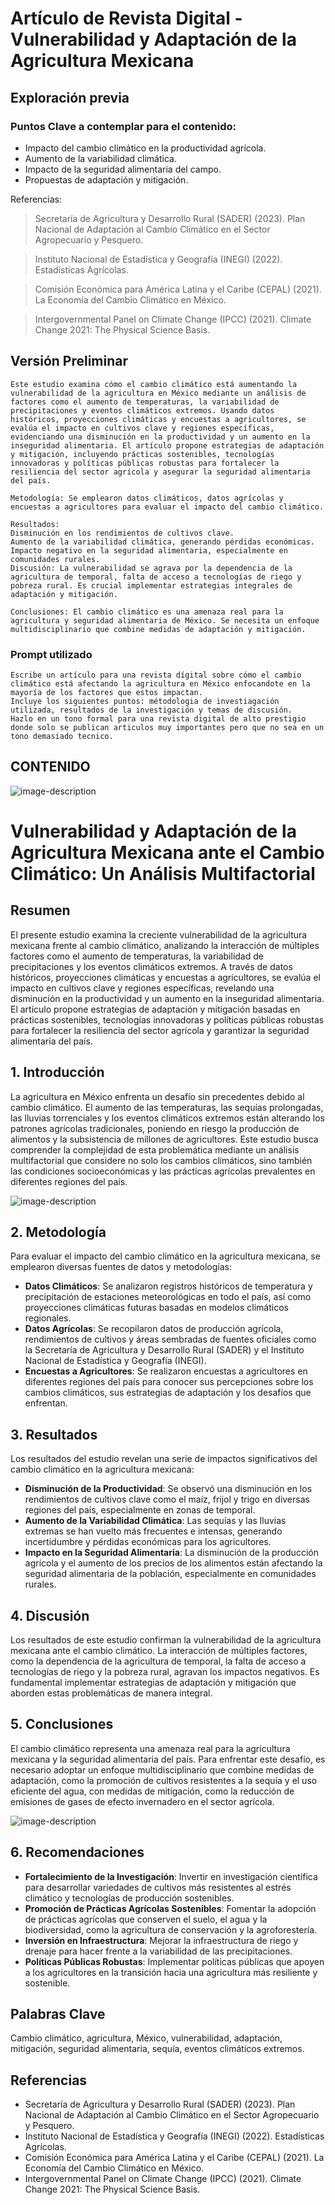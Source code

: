 # Artículo de Revista Digital - Vulnerabilidad y Adaptación de la Agricultura Mexicana

## Exploración previa

### Puntos Clave a contemplar para el contenido:
- Impacto del cambio climático en la productividad agrícola.
- Aumento de la variabilidad climática.
- Impacto de la seguridad alimentaria del campo.
- Propuestas de adaptación y mitigación.

Referencias:
> Secretaría de Agricultura y Desarrollo Rural (SADER) (2023). Plan Nacional de Adaptación al Cambio Climático en el Sector Agropecuario y Pesquero.

> Instituto Nacional de Estadística y Geografía (INEGI) (2022). Estadísticas Agrícolas.

> Comisión Económica para América Latina y el Caribe (CEPAL) (2021). La Economía del Cambio Climático en México.

> Intergovernmental Panel on Climate Change (IPCC) (2021). Climate Change 2021: The Physical Science Basis.

## Versión Preliminar
```
Este estudio examina cómo el cambio climático está aumentando la vulnerabilidad de la agricultura en México mediante un análisis de factores como el aumento de temperaturas, la variabilidad de precipitaciones y eventos climáticos extremos. Usando datos históricos, proyecciones climáticas y encuestas a agricultores, se evalúa el impacto en cultivos clave y regiones específicas, evidenciando una disminución en la productividad y un aumento en la inseguridad alimentaria. El artículo propone estrategias de adaptación y mitigación, incluyendo prácticas sostenibles, tecnologías innovadoras y políticas públicas robustas para fortalecer la resiliencia del sector agrícola y asegurar la seguridad alimentaria del país.

Metodología: Se emplearon datos climáticos, datos agrícolas y encuestas a agricultores para evaluar el impacto del cambio climático.

Resultados:
Disminución en los rendimientos de cultivos clave.
Aumento de la variabilidad climática, generando pérdidas económicas.
Impacto negativo en la seguridad alimentaria, especialmente en comunidades rurales.
Discusión: La vulnerabilidad se agrava por la dependencia de la agricultura de temporal, falta de acceso a tecnologías de riego y pobreza rural. Es crucial implementar estrategias integrales de adaptación y mitigación.

Conclusiones: El cambio climático es una amenaza real para la agricultura y seguridad alimentaria de México. Se necesita un enfoque multidisciplinario que combine medidas de adaptación y mitigación.
```


### Prompt utilizado
```
Escribe un artículo para una revista dígital sobre cómo el cambio climático está afectando la agricultura en México enfocandote en la mayoría de los factores que estos impactan.
Incluye los siguientes puntos: métodologia de investiagación utilizada, resultados de la investigación y temas de discusión.
Hazlo en un tono formal para una revista digital de alto prestigio donde solo se publican articulos muy importantes pero que no sea en un tono demasiado tecnico. 
```

## CONTENIDO
<img src="https://images.pexels.com/photos/1112080/pexels-photo-1112080.jpeg?auto=compress&cs=tinysrgb&w=1260&h=750&dpr=2" alt="image-description"/>

# Vulnerabilidad y Adaptación de la Agricultura Mexicana ante el Cambio Climático: Un Análisis Multifactorial

## Resumen

El presente estudio examina la creciente vulnerabilidad de la agricultura mexicana frente al cambio climático, analizando la interacción de múltiples factores como el aumento de temperaturas, la variabilidad de precipitaciones y los eventos climáticos extremos. A través de datos históricos, proyecciones climáticas y encuestas a agricultores, se evalúa el impacto en cultivos clave y regiones específicas, revelando una disminución en la productividad y un aumento en la inseguridad alimentaria. El artículo propone estrategias de adaptación y mitigación basadas en prácticas sostenibles, tecnologías innovadoras y políticas públicas robustas para fortalecer la resiliencia del sector agrícola y garantizar la seguridad alimentaria del país.

## 1. Introducción

La agricultura en México enfrenta un desafío sin precedentes debido al cambio climático. El aumento de las temperaturas, las sequías prolongadas, las lluvias torrenciales y los eventos climáticos extremos están alterando los patrones agrícolas tradicionales, poniendo en riesgo la producción de alimentos y la subsistencia de millones de agricultores. Este estudio busca comprender la complejidad de esta problemática mediante un análisis multifactorial que considere no solo los cambios climáticos, sino también las condiciones socioeconómicas y las prácticas agrícolas prevalentes en diferentes regiones del país.

<img src="https://images.pexels.com/photos/14304118/pexels-photo-14304118.jpeg?auto=compress&cs=tinysrgb&w=1260&h=750&dpr=2" alt="image-description"/>

## 2. Metodología

Para evaluar el impacto del cambio climático en la agricultura mexicana, se emplearon diversas fuentes de datos y metodologías:

- **Datos Climáticos**: Se analizaron registros históricos de temperatura y precipitación de estaciones meteorológicas en todo el país, así como proyecciones climáticas futuras basadas en modelos climáticos regionales.
- **Datos Agrícolas**: Se recopilaron datos de producción agrícola, rendimientos de cultivos y áreas sembradas de fuentes oficiales como la Secretaría de Agricultura y Desarrollo Rural (SADER) y el Instituto Nacional de Estadística y Geografía (INEGI).
- **Encuestas a Agricultores**: Se realizaron encuestas a agricultores en diferentes regiones del país para conocer sus percepciones sobre los cambios climáticos, sus estrategias de adaptación y los desafíos que enfrentan.

## 3. Resultados

Los resultados del estudio revelan una serie de impactos significativos del cambio climático en la agricultura mexicana:

- **Disminución de la Productividad**: Se observó una disminución en los rendimientos de cultivos clave como el maíz, frijol y trigo en diversas regiones del país, especialmente en zonas de temporal.
- **Aumento de la Variabilidad Climática**: Las sequías y las lluvias extremas se han vuelto más frecuentes e intensas, generando incertidumbre y pérdidas económicas para los agricultores.
- **Impacto en la Seguridad Alimentaria**: La disminución de la producción agrícola y el aumento de los precios de los alimentos están afectando la seguridad alimentaria de la población, especialmente en comunidades rurales.

## 4. Discusión

Los resultados de este estudio confirman la vulnerabilidad de la agricultura mexicana ante el cambio climático. La interacción de múltiples factores, como la dependencia de la agricultura de temporal, la falta de acceso a tecnologías de riego y la pobreza rural, agravan los impactos negativos. Es fundamental implementar estrategias de adaptación y mitigación que aborden estas problemáticas de manera integral.

## 5. Conclusiones

El cambio climático representa una amenaza real para la agricultura mexicana y la seguridad alimentaria del país. Para enfrentar este desafío, es necesario adoptar un enfoque multidisciplinario que combine medidas de adaptación, como la promoción de cultivos resistentes a la sequía y el uso eficiente del agua, con medidas de mitigación, como la reducción de emisiones de gases de efecto invernadero en el sector agrícola.

<img src="https://images.pexels.com/photos/974314/pexels-photo-974314.jpeg?auto=compress&cs=tinysrgb&w=1260&h=750&dpr=2" alt="image-description"/>

## 6. Recomendaciones

- **Fortalecimiento de la Investigación**: Invertir en investigación científica para desarrollar variedades de cultivos más resistentes al estrés climático y tecnologías de producción sostenibles.
- **Promoción de Prácticas Agrícolas Sostenibles**: Fomentar la adopción de prácticas agrícolas que conserven el suelo, el agua y la biodiversidad, como la agricultura de conservación y la agroforestería.
- **Inversión en Infraestructura**: Mejorar la infraestructura de riego y drenaje para hacer frente a la variabilidad de las precipitaciones.
- **Políticas Públicas Robustas**: Implementar políticas públicas que apoyen a los agricultores en la transición hacia una agricultura más resiliente y sostenible.

## Palabras Clave

Cambio climático, agricultura, México, vulnerabilidad, adaptación, mitigación, seguridad alimentaria, sequía, eventos climáticos extremos.

## Referencias

- Secretaría de Agricultura y Desarrollo Rural (SADER) (2023). Plan Nacional de Adaptación al Cambio Climático en el Sector Agropecuario y Pesquero.
- Instituto Nacional de Estadística y Geografía (INEGI) (2022). Estadísticas Agrícolas.
- Comisión Económica para América Latina y el Caribe (CEPAL) (2021). La Economía del Cambio Climático en México.
- Intergovernmental Panel on Climate Change (IPCC) (2021). Climate Change 2021: The Physical Science Basis.
